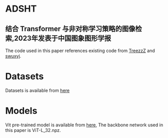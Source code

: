 # ADSHT
结合 Transformer 与非对称学习策略的图像检索,2023年发表于中国图象图形学报
-------
The code used in this paper references existing code from [TreezzZ](https://github.com/TreezzZ/ADSH_PyTorch) and [swuxyj](https://github.com/swuxyj/DeepHash-pytorch).

# Datasets
Datasets is available from [here](https://github.com/TreezzZ/ADSH_PyTorch)

# Models
Vit pre-trained model is available from [here](https://github.com/google-research/vision_transformer#available-vit-models), The backbone network used in this paper is ViT-L_32.npz.
